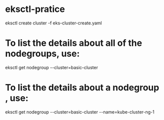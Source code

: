 # eksctl-pratice

eksctl create cluster -f eks-cluster-create.yaml


# To list the details about  all of the nodegroups, use:

eksctl get nodegroup --cluster=basic-cluster

# To list the details about a nodegroup , use:

eksctl get nodegroup --cluster=basic-cluster --name=kube-cluster-ng-1
